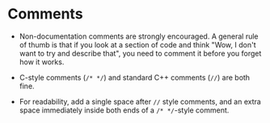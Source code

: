 # Comments

* Non-documentation comments are strongly encouraged. A general rule of thumb is that if you look at a section of code and think "Wow, I don't want to try and describe that", you need to comment it before you forget how it works.

* C-style comments (`/* */`) and standard C++ comments (`//`) are both fine.

* For readability, add a single space after `//` style comments, and an extra space immediately inside both ends of a `/* */`-style comment.
